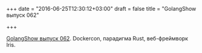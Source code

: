 +++
date = "2016-06-25T12:30:12+03:00"
draft = false
title = "GolangShow выпуск 062"

+++

<p><a href="http://golangshow.com/episode/2016/06-23-062/">GolangShow выпуск 062</a>. Dockercon, парадигма Rust, веб-фреймворк Iris.</p>

